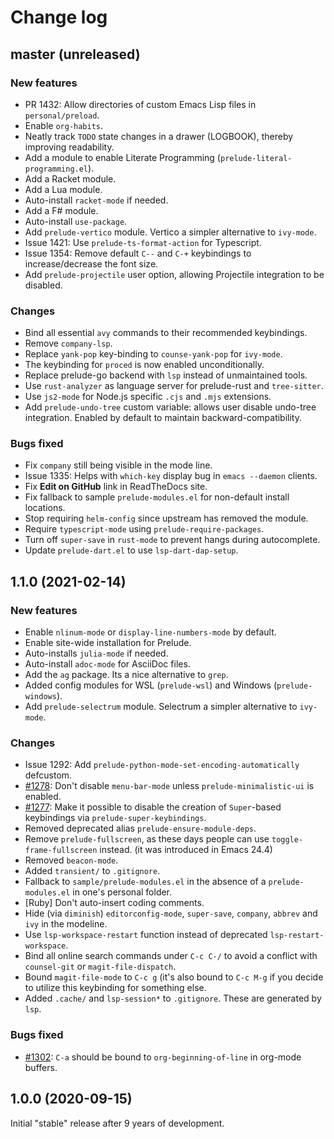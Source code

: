 # Change log

## master (unreleased)

### New features

- PR 1432: Allow directories of custom Emacs Lisp files in `personal/preload`.
- Enable `org-habits`.
- Neatly track `TODO` state changes in a drawer (LOGBOOK), thereby improving readability.
- Add a module to enable Literate Programming (`prelude-literal-programming.el`).
- Add a Racket module.
- Add a Lua module.
- Auto-install `racket-mode` if needed.
- Add a F# module.
- Auto-install `use-package`.
- Add `prelude-vertico` module. Vertico a simpler alternative to `ivy-mode`.
- Issue 1421: Use `prelude-ts-format-action` for Typescript.
- Issue 1354: Remove default `C--` and `C-+` keybindings to increase/decrease the font size.
- Add `prelude-projectile` user option, allowing Projectile integration to be disabled.

### Changes

- Bind all essential `avy` commands to their recommended keybindings.
- Remove `company-lsp`.
- Replace `yank-pop` key-binding to `counse-yank-pop` for `ivy-mode`.
- The keybinding for `proced` is now enabled unconditionally.
- Replace prelude-go backend with `lsp` instead of unmaintained tools.
- Use `rust-analyzer` as language server for prelude-rust and `tree-sitter`.
- Use `js2-mode` for Node.js specific `.cjs` and `.mjs` extensions.
- Add `prelude-undo-tree` custom variable: allows user disable
  undo-tree integration. Enabled by default to maintain backward-compatibility.

### Bugs fixed

- Fix `company` still being visible in the mode line.
- Issue 1335: Helps with `which-key` display bug in `emacs --daemon` clients.
- Fix **Edit on GitHub** link in ReadTheDocs site.
- Fix fallback to sample `prelude-modules.el` for non-default install locations.
- Stop requiring `helm-config` since upstream has removed the module.
- Require `typescript-mode` using `prelude-require-packages`.
- Turn off `super-save` in `rust-mode` to prevent hangs during autocomplete.
- Update `prelude-dart.el` to use `lsp-dart-dap-setup`.

## 1.1.0 (2021-02-14)

### New features

- Enable `nlinum-mode` or `display-line-numbers-mode` by default.
- Enable site-wide installation for Prelude.
- Auto-installs `julia-mode` if needed.
- Auto-install `adoc-mode` for AsciiDoc files.
- Add the `ag` package. Its a nice alternative to `grep`.
- Added config modules for WSL (`prelude-wsl`) and Windows (`prelude-windows`).
- Add `prelude-selectrum` module. Selectrum a simpler alternative to `ivy-mode`.

### Changes

- Issue 1292: Add `prelude-python-mode-set-encoding-automatically` defcustom.
- [#1278](https://github.com/bbatsov/prelude/issues/1278): Don't disable `menu-bar-mode` unless `prelude-minimalistic-ui` is enabled.
- [#1277](https://github.com/bbatsov/prelude/issues/1277): Make it possible to disable the creation of `Super`-based keybindings via `prelude-super-keybindings`.
- Removed deprecated alias `prelude-ensure-module-deps`.
- Remove `prelude-fullscreen`, as these days people can use `toggle-frame-fullscreen` instead. (it was introduced in Emacs 24.4)
- Removed `beacon-mode`.
- Added `transient/` to `.gitignore`.
- Fallback to `sample/prelude-modules.el` in the absence of a `prelude-modules.el` in one's personal folder.
- [Ruby] Don't auto-insert coding comments.
- Hide (via `diminish`) `editorconfig-mode`, `super-save`, `company`, `abbrev` and `ivy` in the modeline.
- Use `lsp-workspace-restart` function instead of deprecated `lsp-restart-workspace`.
- Bind all online search commands under `C-c C-/` to avoid a conflict with `counsel-git` or `magit-file-dispatch`.
- Bound `magit-file-mode` to `C-c g` (it's also bound to `C-c M-g` if you decide to utilize this keybinding for something else.
- Added `.cache/` and `lsp-session*` to `.gitignore`. These are generated by `lsp`.

### Bugs fixed

- [#1302](https://github.com/bbatsov/prelude/issues/1302): `C-a` should be bound to `org-beginning-of-line` in org-mode buffers.

## 1.0.0 (2020-09-15)

Initial "stable" release after 9 years of development.
